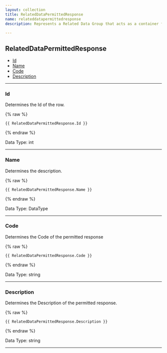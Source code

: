 ```yaml
---
layout: collection
title: RelatedDataPermittedResponse
name: relateddatapermittedresponse
description: Represents a Related Data Group that acts as a container for Related Data Headings. 
 
---
```


## RelatedDataPermittedResponse

* [Id](#id)
* [Name](#name)
* [Code](#code)
* [Description](#description)

---

<a name="id"></a>
### Id
Determines the Id of the row.

{% raw %}
```liquid
{{ RelatedDataPermittedResponse.Id }}

```
{% endraw %}

Data Type: int

---

<a name="name"></a>
### Name
Determines the description.

{% raw %}
```liquid
{{ RelatedDataPermittedResponse.Name }}

```
{% endraw %}

Data Type: DataType

---

<a name="code"></a>
### Code
Determines the Code of the permitted response

{% raw %}
```liquid
{{ RelatedDataPermittedResponse.Code }}

```
{% endraw %}

Data Type: string

---

<a name="description"></a>
### Description
Determines the Description of the permitted response.

{% raw %}
```liquid
{{ RelatedDataPermittedResponse.Description }}

```
{% endraw %}

Data Type: string

---